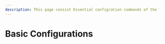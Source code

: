 ```yaml
---
description: This page consist Essential configration commands of the fortigate firewall
---
```


# Basic Configurations

